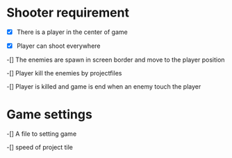 # Shooter requirement
-[x] There is a player in the center of game

-[x] Player can shoot everywhere

-[] The enemies are spawn in screen border and move to the player position

-[] Player kill the enemies by projectfiles

-[] Player is killed and game is end when an enemy touch the player

# Game settings
-[] A file to setting game

-[] speed of project tile